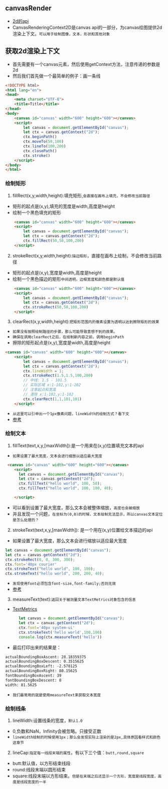## canvasRender
* [2d的api]("https://developer.mozilla.org/zh-CN/docs/Web/API/CanvasRenderingContext2D")
* CanvasRenderingContext2D是canvas api的一部分，为canvas绘图提供2d渲染上下文。`可以用于绘制图像，文本，形状和其他对象`

## 获取2d渲染上下文
* 首先需要有一个canvas元素，然后使用getContext方法，注意传递的参数是2d
* 然后我们首先做一个最简单的例子：画一条线
```html
<!DOCTYPE html>
<html lang="en">
<head>
    <meta charset="UTF-8">
    <title>Title</title>
</head>
<body>
    <canvas id="canvas" width="600" height="600"></canvas>
    <script>
        let canvas = document.getElementById("canvas");
        let ctx = canvas.getContext("2d");
        ctx.beginPath()
        ctx.moveTo(50,100)
        ctx.lineTo(100,200)
        ctx.closePath()
        ctx.stroke()
    </script>
</body>
</html>
```

### 绘制矩形
1. fillRect(x,y,width,height):填充矩形,`会直接在画布上填充，不会修改当前路径`
* 矩形的起点是(x,y),填充的宽度是width,高度是height
* 绘制一个黑色填充的矩形
```html
    <canvas id="canvas" width="600" height="600"></canvas>
    <script>
        let canvas = document.getElementById("canvas");
        let ctx = canvas.getContext("2d");
        ctx.fillRect(50,50,100,200)
    </script>
```
2. strokeRect(x,y,width,height):`描边矩形`，直接在画布上绘制，不会修改当前路径
* 矩形的起点是(x,y),宽度是width,高度是height
* 绘制一个黑色描边的矩形`中间透明，边框宽度和颜色都是默认值`
```html
    <canvas id="canvas" width="600" height="600"></canvas>
    <script>
        let canvas = document.getElementById("canvas");
        let ctx = canvas.getContext("2d");
        ctx.strokeRect(50,50,100,200)
    </script>
```
3. clearRect(x,y,width,height):`把矩形范围内的像素设置为透明以达到擦除矩形的效果`
* `如果没有按照绘制路径的步骤，那么可能导致意想不到的效果。`
* `确保在调用clearRect之后，在绘制新内容之前，调用beginPath`
* 擦除的矩形起点是(x,y),宽度是width,高度是height
```html
<canvas id="canvas" width="600" height="600"></canvas>
    <script>
        let canvas = document.getElementById("canvas");
        let ctx = canvas.getContext("2d");
        ctx.lineWidth = 1;
        ctx.strokeRect(1.5,1.5,100,200)
        // 中线: 1.5 - 101.5
        // 实际区域 x:1-102,y:1-202
        // 注意起点和宽高
        // 清除 x:1-102,y:1-102
        ctx.clearRect(1,1,101,101)
    </script>
```
* `从这里可以引申出一个1px像素问题，lineWidth的绘制方式？看下文`
* [参考]("https://developer.mozilla.org/zh-CN/docs/Web/API/Canvas_API/Tutorial/Applying_styles_and_colors")

### 绘制文本
1. fillText(text,x,y,[maxWidth]):是一个用来在(x,y)位置填充文本的api
* `如果设置了最大宽度，文本会进行缩放以适应最大宽度`
```html
 <canvas id="canvas" width="600" height="600"></canvas>
    <script>
      let canvas = document.getElementById("canvas");
      let ctx = canvas.getContext("2d");
      ctx.fillText("hello world", 100, 50);
      ctx.fillText("hello world", 100, 100, 40);

    </script>
```
* 可以看到设置了最大宽度，那么文本会被整体缩放，`高度也会被缩放`
* 并且发现一个问题，`在坐标为(0,0)的时候，文本绘制无法显示，所以canvas文本定位是怎么处理的？`
2. strokeText(text,x,y,[maxWidth]): 是一个用在(x,y)位置给文本描边的api
* 如果设置了最大宽度，那么文本会进行缩放以适应最大宽度
```javascript
let canvas = document.getElementById("canvas");
let ctx = canvas.getContext("2d");
ctx.strokeRect(0, 0, 300, 300);
ctx.font='40px courier'
ctx.strokeText("hello world", 100, 100);
ctx.strokeText("hello world", 200, 200, 40);
```
* `发现使用font必须包含font-size,font-family;否则无效`
* [参考]("https://developer.mozilla.org/zh-CN/docs/Web/CSS/font")
3. measureText(text):`返回关于被测量文本TextMetrics对象包含的信息`
* [TextMetrics](https://developer.mozilla.org/zh-CN/docs/Web/API/TextMetrics)
```javascript
      let canvas = document.getElementById("canvas");
      let ctx = canvas.getContext("2d");
      ctx.font='40px system-ui'
      ctx.strokeText('hello world',100,100)
      console.log(ctx.measureText('hello'))
```
* 最后打印出来的结果是：
```html
actualBoundingBoxAscent: 28.18359375
actualBoundingBoxDescent: 0.3515625
actualBoundingBoxLeft: -2.578125
actualBoundingBoxRight: 80.15625
fontBoundingBoxAscent: 39
fontBoundingBoxDescent: 8
width: 81.5625
```
* `我们最常用的就是使用measureText来获取文本宽度`

### 绘制线条
1. lineWidth:设置线条的宽度，`默认1.0`
* 0,负数和NaN，Infinity会被忽略。只接受正数
* `lineWidth绘制的时候使用1px；那么会发现实际上渲染的是2px,具体原因看样式和颜色这章节`
2. lineCap:`指定每一线段末端的属性`，有以下三个值：`butt,round,square`
* butt:默认值，以方形结束线段
* round:线段末端以圆形结束
* square:线段末端以方形结束。`但是在末端之后还显示一个方形，宽度是线段宽度，高度是线段宽度的一半`
```html

```

